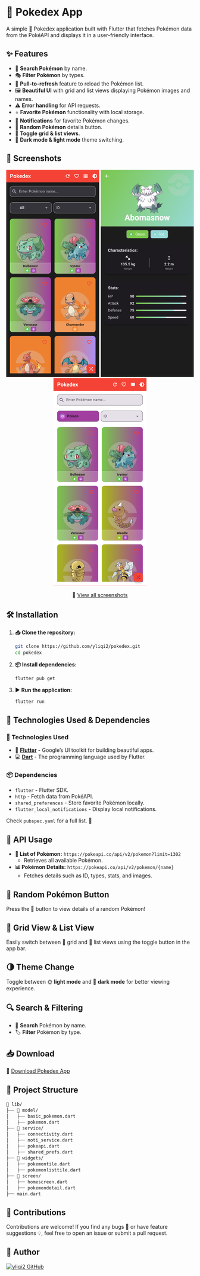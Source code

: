 # 📖 Pokedex App

A simple 📱 Pokedex application built with Flutter that fetches Pokémon data from the PokéAPI and displays it in a user-friendly interface.

## ✨ Features

- 🔎 **Search Pokémon** by name.
- 🎭 **Filter Pokémon** by types.
- 🔄 **Pull-to-refresh** feature to reload the Pokémon list.
- 🖼️ **Beautiful UI** with grid and list views displaying Pokémon images and names.
- ⚠️ **Error handling** for API requests.
- ⭐ **Favorite Pokémon** functionality with local storage.
- 🔔 **Notifications** for favorite Pokémon changes.
- 🎲 **Random Pokémon** details button.
- 🔀 **Toggle grid & list views**.
- 🌙 **Dark mode & light mode** theme switching.

## 📸 Screenshots

<p align="center">
  <img src="https://github.com/yliqi2/pokedex/blob/main/result/mainui.png" alt="Pokedex Screenshot 1" width="250" />
  <img src="https://github.com/yliqi2/pokedex/blob/main/result/details.png" alt="Pokedex Screenshot 2" width="250" />
  <img src="https://github.com/yliqi2/pokedex/blob/main/result/poisonbyid.png" alt="Pokedex Screenshot 3" width="250" />
</p>

<p align="center">
  🔗 <a href="https://github.com/yliqi2/pokedex/blob/main/result/">View all screenshots</a>
</p>

## 🛠 Installation

1. **📥 Clone the repository:**
   ```sh
   git clone https://github.com/yliqi2/pokedex.git
   cd pokedex
   ```

2. **📦 Install dependencies:**
   ```sh
   flutter pub get
   ```

3. **▶️ Run the application:**
   ```sh
   flutter run
   ```

## 🚀 Technologies Used & Dependencies

### 🔹 Technologies Used

- 🎯 **[Flutter](https://flutter.dev/)** - Google’s UI toolkit for building beautiful apps.
- 💻 **[Dart](https://dart.dev/)** - The programming language used by Flutter.

### 📦 Dependencies

- `flutter` - Flutter SDK.
- `http` - Fetch data from PokéAPI.
- `shared_preferences` - Store favorite Pokémon locally.
- `flutter_local_notifications` - Display local notifications.

Check `pubspec.yaml` for a full list. 📜

## 🔗 API Usage

- **📜 List of Pokémon:** `https://pokeapi.co/api/v2/pokemon?limit=1302`
  - Retrieves all available Pokémon.
- **📊 Pokémon Details:** `https://pokeapi.co/api/v2/pokemon/{name}`
  - Fetches details such as ID, types, stats, and images.

## 🎲 Random Pokémon Button

Press the 🎲 button to view details of a random Pokémon!

## 🎨 Grid View & List View

Easily switch between 📌 grid and 📜 list views using the toggle button in the app bar.

## 🌗 Theme Change

Toggle between 🌞 **light mode** and 🌙 **dark mode** for better viewing experience.

## 🔍 Search & Filtering

- 🔎 **Search** Pokémon by name.
- 🏷️ **Filter** Pokémon by type.

## 📥 Download

📂 [Download Pokedex App](https://github.com/yliqi2/pokedex/archive/refs/heads/main.zip)

## 📂 Project Structure

```
📂 lib/
├── 📂 model/
│   ├── basic_pokemon.dart
│   ├── pokemon.dart
├── 📂 service/
│   ├── connectivity.dart
│   ├── noti_service.dart
│   ├── pokeapi.dart
│   ├── shared_prefs.dart
├── 📂 widgets/
│   ├── pokemontile.dart
│   ├── pokemonlisttile.dart
├── 📂 screen/
│   ├── homescreen.dart
│   ├── pokemondetail.dart
├── main.dart
```

## 🤝 Contributions

Contributions are welcome! If you find any bugs 🐛 or have feature suggestions 💡, feel free to open an issue or submit a pull request.

## 👤 Author

[![yliqi2 GitHub](https://img.shields.io/badge/Visit%20yliqi2%20on%20GitHub-000000?style=for-the-badge&logo=github&logoColor=white)](https://github.com/yliqi2)




